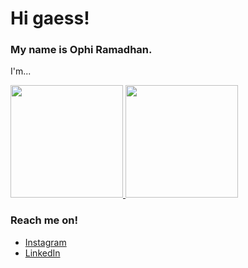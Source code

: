 # Hi gaess!

### My name is Ophi Ramadhan.

I'm...

<p align="left">
<a href="https://github.com/gilangadhan">
  <img height="180em" src="https://github-readme-stats-eight-theta.vercel.app/api?username=Ophirmdhn&show_icons=true&theme=algolia&include_all_commits=true&count_private=true"/>
  <img height="180em" src="https://github-readme-stats-eight-theta.vercel.app/api/top-langs/?username=Ophirmdhn&layout=compact&langs_count=8&theme=algolia"/>
</a>
</p>

### Reach me on!
- <a href="https://www.instagram.com/ophirmdhn_/">Instagram</a>
- <a href="https://www.linkedin.com/in/ophi-ramadhan-b27313261/">LinkedIn</a>
